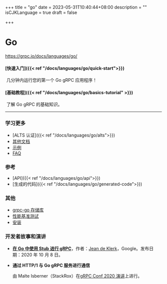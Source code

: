 +++
title = "go"
date = 2023-05-31T10:40:44+08:00
description = ""
isCJKLanguage = true
draft = false

+++

# Go

https://grpc.io/docs/languages/go/



#### [快速入门]({{< ref "/docs/languages/go/quick-start">}})

​	几分钟内运行您的第一个 Go gRPC 应用程序！

#### [基础教程]({{< ref "/docs/languages/go/basics-tutorial" >}})

​	了解 Go gRPC 的基础知识。

------

### 学习更多

- [ALTS 认证]({{< ref "/docs/languages/go/alts">}})
- [其他文档](https://github.com/grpc/grpc-go/tree/master/Documentation)
- [示例](https://github.com/grpc/grpc-go/tree/master/examples)
- [FAQ](https://github.com/grpc/grpc-go#faq)

### 参考

- [API]({{< ref "/docs/languages/go/api">}})
- [生成的代码]({{< ref "/docs/languages/go/generated-code">}})

### 其他

- [grpc-go 存储库](https://github.com/grpc/grpc-go)
- [性能基准测试](https://performance-dot-grpc-testing.appspot.com/explore?dashboard=5180705743044608)
- [安装](https://github.com/grpc/grpc-go#installation)



### 开发者故事和演讲

- **[在 Go 中使用 Stub 进行 gRPC](https://jadekler.github.io/2020/10/08/stubbing-grpc.html)**，作者：[Jean de Klerk](https://github.com/jadekler)，Google。发布日期：2020 年 10 月 8 日。

- **通过 HTTP/1 与 Go gRPC 服务进行通信** 
  
  由 Malte Isberner（StackRox）在[gRPC Conf 2020 演讲](https://sched.co/cRfW)上进行。